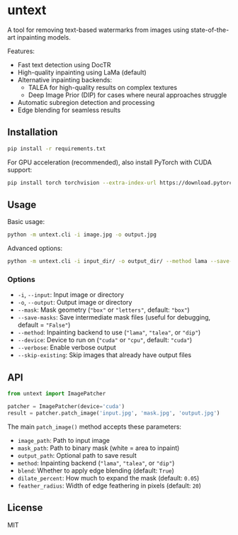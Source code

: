 # untext

A tool for removing text-based watermarks from images using state-of-the-art inpainting models.

Features:
* Fast text detection using DocTR
* High-quality inpainting using LaMa (default)
* Alternative inpainting backends:
  * TALEA for high-quality results on complex textures
  * Deep Image Prior (DIP) for cases where neural approaches struggle
* Automatic subregion detection and processing
* Edge blending for seamless results

## Installation

```bash
pip install -r requirements.txt
```

For GPU acceleration (recommended), also install PyTorch with CUDA support:

```bash
pip install torch torchvision --extra-index-url https://download.pytorch.org/whl/cu118
```

## Usage

Basic usage:

```bash
python -m untext.cli -i image.jpg -o output.jpg
```

Advanced options:

```bash
python -m untext.cli -i input_dir/ -o output_dir/ --method lama --save-masks
```

### Options

* `-i`, `--input`: Input image or directory
* `-o`, `--output`: Output image or directory
* `--mask`: Mask geometry (`"box"` or `"letters"`, default: `"box"`)
* `--save-masks`: Save intermediate mask files (useful for debugging, default = `"False"`)
* `--method`: Inpainting backend to use (`"lama"`, `"talea"`, or `"dip"`)
* `--device`: Device to run on (`"cuda"` or `"cpu"`, default: `"cuda"`)
* `--verbose`: Enable verbose output
* `--skip-existing`: Skip images that already have output files

## API

```python
from untext import ImagePatcher

patcher = ImagePatcher(device='cuda')
result = patcher.patch_image('input.jpg', 'mask.jpg', 'output.jpg')
```

The main `patch_image()` method accepts these parameters:

* `image_path`: Path to input image
* `mask_path`: Path to binary mask (white = area to inpaint)
* `output_path`: Optional path to save result
* `method`: Inpainting backend (`"lama"`, `"talea"`, or `"dip"`)
* `blend`: Whether to apply edge blending (default: `True`)
* `dilate_percent`: How much to expand the mask (default: `0.05`)
* `feather_radius`: Width of edge feathering in pixels (default: `20`)

## License

MIT




